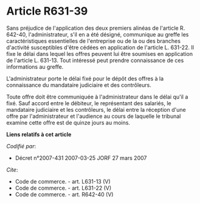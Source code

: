 # Article R631-39

Sans préjudice de l'application des deux premiers alinéas de l'article R. 642-40, l'administrateur, s'il en a été désigné,
communique au greffe les caractéristiques essentielles de l'entreprise ou de la ou des branches d'activité susceptibles
d'être cédées en application de l'article L. 631-22. Il fixe le délai dans lequel les offres peuvent lui être soumises en
application de l'article L. 631-13. Tout intéressé peut prendre connaissance de ces informations au greffe.

L'administrateur porte le délai fixé pour le dépôt des offres à la connaissance du mandataire judiciaire et des contrôleurs.

Toute offre doit être communiquée à l'administrateur dans le délai qu'il a fixé. Sauf accord entre le débiteur, le
représentant des salariés, le mandataire judiciaire et les contrôleurs, le délai entre la réception d'une offre par
l'administrateur et l'audience au cours de laquelle le tribunal examine cette offre est de quinze jours au moins.

**Liens relatifs à cet article**

_Codifié par_:

  - Décret n°2007-431 2007-03-25 JORF 27 mars 2007

_Cite_:

  - Code de commerce. - art. L631-13 (V)
  - Code de commerce. - art. L631-22 (V)
  - Code de commerce. - art. R642-40 (V)
